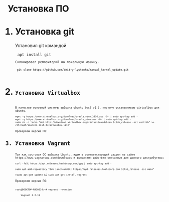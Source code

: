 **<h1>Установка ПО</h1>**
<ol>
<h1><li>Установка git</li></h1>
Установил git командой
<p><code> apt install git<code><br>
Склонировал репозиторий на локальную машину.
<p><code> git clone https://github.com/dmitry-lyutenko/manual_kernel_update.git<code><br>
<h1><li>Установка Virtualbox</li></h1>
В качестве основной системы выбрана ubuntu (wsl v1.), поэтому устанавливаю virtualbox для ubuntu.
<p><code>wget -q https://www.virtualbox.org/download/oracle_vbox_2016.asc -O- | sudo apt-key add -
wget -q https://www.virtualbox.org/download/oracle_vbox.asc -O- | sudo apt-key add -
sudo sh -c 'echo "deb http://download.virtualbox.org/virtualbox/debian $(lsb_release -sc) contrib" >> /etc/apt/sources.list.d/virtualbox.list' </code><br>
Проверяем версию ПО:
<h1><li>Установка Vagrant</li></h1>
Так как хостовая ОС выбрана Ubuntu, идем в соответствующий раздел на сайте https://www.vagrantup.com/downloads и выполняем действия описанные для данного дистрибутива:
<p><code>curl -fsSL https://apt.releases.hashicorp.com/gpg | sudo apt-key add -<br>
sudo apt-add-repository "deb [arch=amd64] https://apt.releases.hashicorp.com $(lsb_release -cs) main"<br>
>sudo apt-get update && sudo apt-get install vagrant</code><br>
Проверяем версию ПО:
  <p><code>root@DESKTOP-R930J14:~# vagrant --version<br>
    Vagrant 2.2.19</code><br>
</ol>
